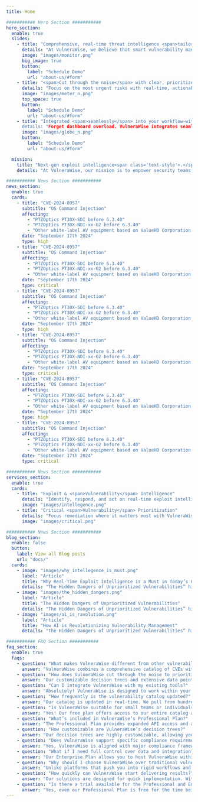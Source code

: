 ```yaml
---
title: Home

########### Hero Section ###########
hero_section:
  enable: true
  slides:
    - title: "Comprehensive, real-time threat intelligence <span>tailored to your environment.</span>"
      details: "At VulneraWise, we believe that smart vulnerability management is the key to a secure future."
      image: "images/monitor.png"
      big_image: true
      button:
        label: "Schedule Demo"
        url: "about-us/#form"
    - title: "<span>Cut through the noise</span> with clear, prioritized vulnerability insights."
      details: "Focus on the most urgent risks with real-time, actionable insights tailored to your needs."
      image: "images/meter_n.png"
      top_space: true
      button:
        label: "Schedule Demo"
        url: "about-us/#form"
    - title: "Integrated <span>seamlessly</span> into your workflow—without any <span>lock-in</span>” 
      details: "Forget dashboard overload. VulneraWise integrates seamlessly with tools you already use—Slack, PowerBI, Grafana, and more—delivering valuable insights directly into your workflow. No lock-in, just pure value, tailored to your security needs”
      image: "images/globe_n.png"
      button:
        label: "Schedule Demo"
        url: "about-us/#form"

  mission:
    title: "Next-gen exploit intelligence<span class='text-style'>.</span>"
    details: "At VulneraWise, our mission is to empower security teams with actionable, real-time vulnerability intelligence that’s tailored, transparent, and seamlessly integrates into your workflows. We aim to redefine vulnerability management by delivering solutions that cut through the noise, are flexible, fully-customizable, and designed to protect your systems efficiently, with confidence and clarity."

########### News Section ###########
news_section:
  enable: true
  cards:
    - title: "CVE-2024-8957"
      subtitle: "OS Command Injection"
      affecting:
        - "PTZOptics PT30X-SDI before 6.3.40"
        - "PTZOptics PT30X-NDI-xx-G2 before 6.3.40"
        - "Other white-label AV equipment based on ValueHD Corporation PTZ Camera Firmware"
      date: "September 17th 2024"
      type: high
    - title: "CVE-2024-8957"
      subtitle: "OS Command Injection"
      affecting:
        - "PTZOptics PT30X-SDI before 6.3.40"
        - "PTZOptics PT30X-NDI-xx-G2 before 6.3.40"
        - "Other white-label AV equipment based on ValueHD Corporation PTZ Camera Firmware"
      date: "September 17th 2024"
      type: critical
    - title: "CVE-2024-8957"
      subtitle: "OS Command Injection"
      affecting:
        - "PTZOptics PT30X-SDI before 6.3.40"
        - "PTZOptics PT30X-NDI-xx-G2 before 6.3.40"
        - "Other white-label AV equipment based on ValueHD Corporation PTZ Camera Firmware"
      date: "September 17th 2024"
      type: high
    - title: "CVE-2024-8957"
      subtitle: "OS Command Injection"
      affecting:
        - "PTZOptics PT30X-SDI before 6.3.40"
        - "PTZOptics PT30X-NDI-xx-G2 before 6.3.40"
        - "Other white-label AV equipment based on ValueHD Corporation PTZ Camera Firmware"
      date: "September 17th 2024"
      type: critical
    - title: "CVE-2024-8957"
      subtitle: "OS Command Injection"
      affecting:
        - "PTZOptics PT30X-SDI before 6.3.40"
        - "PTZOptics PT30X-NDI-xx-G2 before 6.3.40"
        - "Other white-label AV equipment based on ValueHD Corporation PTZ Camera Firmware"
      date: "September 17th 2024"
      type: high
    - title: "CVE-2024-8957"
      subtitle: "OS Command Injection"
      affecting:
        - "PTZOptics PT30X-SDI before 6.3.40"
        - "PTZOptics PT30X-NDI-xx-G2 before 6.3.40"
        - "Other white-label AV equipment based on ValueHD Corporation PTZ Camera Firmware"
      date: "September 17th 2024"
      type: critical

########### News Section ###########
services_section:
  enable: true
  cards:
    - title: "Exploit & <span>Vulnerability</span> Intelligence"
      details: "Identify, respond, and act on real-time exploit intelligence. VulneraWise continuously monitors and updates you on vulnerabilities actively targeted by malicious actors, providing critical insights to keep your organization ahead of potential breaches."
      image: "images/intellegence.png"
    - title: "Critical <span>Vulnerability</span> Prioritization"
      details: "Focus remediation where it matters most with VulneraWise. By leveraging advanced exploit and vulnerability data mapped to your business context, VulneraWise helps prioritize high-risk vulnerabilities for timely protection. It integrates seamlessly with your SecOps tools to streamline detection, response, and vulnerability management."
      image: "images/critical.png"

########### News Section ###########
blog_section:
  enable: false
  button:  
    label: View all Blog posts
    url: "docs/"
  cards:
    - image: "images/why_intellegence_is_must.png"
      label: "Article"
      title: "Why Real-Time Exploit Intelligence is a Must in Today’s Cybersecurity Landscape"
      details: "The Hidden Dangers of Unprioritized Vulnerabilities” highlights the critical risks businesses face when they fail to properly prioritize security vulnerabilities."
    - image: "images/the_hidden_dangers.png"
      label: "Article"
      title: "The Hidden Dangers of Unprioritized Vulnerabilities"
      details: "The Hidden Dangers of Unprioritized Vulnerabilities” highlights the critical risks businesses face when they fail to properly prioritize security vulnerabilities. "
    - image: "images/ai_is_ravolution.png"
      label: "Article"
      title: "How AI is Revolutionizing Vulnerability Management"
      details: "The Hidden Dangers of Unprioritized Vulnerabilities” highlights the critical risks businesses face when they fail to properly prioritize security vulnerabilities."

########### FAQ Section ###########
faq_section:
  enable: true
  faqs:
    - question: "What makes VulneraWise different from other vulnerability management tools?"
      answer: "VulneraWise combines a comprehensive catalog of CVEs with data from lesser-known sources, continually updated through dedicated scanners. This ensures our users have the most relevant, real-time exploit intelligence at their fingertips."
    - question: "How does VulneraWise cut through the noise to prioritize vulnerabilities?"
      answer: "Our customizable decision trees and extensive data points mean you can tailor vulnerability alerts to what truly matters, unlike black-box solutions that often lead to noise or missed risks. Furthermore, we provide full transparency in our prioritization."
    - question: "Can I integrate VulneraWise with my existing tools?"
      answer: "Absolutely! VulneraWise is designed to work within your existing workflow. From Slack and Teams to PowerBI, Grafana, and more, our solution delivers prioritized data directly into your preferred tools without adding extra dashboards or vendor/platform lock-in."
    - question: "How frequently is the vulnerability catalog updated?"
      answer: "Our catalog is updated in real-time. We pull from hundreds of sources, including advisories, forums, and unique feeds to enrich the data, and ensure that you’re always protected against the latest, relevant threats."
    - question: "Is VulneraWise suitable for small teams or individuals?"
      answer: "Yes! Our free plan offers access to our entire catalog and use of the prioritization engine, however with a limited number of api calls. This makes it perfect for individuals and small teams looking to explore comprehensive vulnerability insights without upfront costs."
    - question: "What’s included in VulneraWise’s Professional Plan?"
      answer: "The Professional Plan provides expanded API access and advanced decision tree features for tailored prioritization, making it ideal for teams seeking deeper integration and more control over vulnerability management. And yes, this plan is free to use now as well!"
    - question: "How customizable are VulneraWise’s decision trees?"
      answer: "Our decision trees are highly customizable, allowing you to set filters and prioritization criteria specific to your organization’s risk profile, industry and compliance standards, or unique security needs."
    - question: "Does VulneraWise support specific compliance requirements?"
      answer: "Yes, VulneraWise is aligned with major compliance frameworks like PCI DSS 4.0, HIPAA, NESA. Our solution is adaptable to help you meet industry-specific standards by prioritizing vulnerabilities that directly impact compliance. "
    - question: "What if I need full control over data and integration?"
      answer: "Our Enterprise Plan allows you to host VulneraWise within your own IT environment, providing unlimited API calls and fully customizable decision trees for ultimate control and flexibility."
    - question: "Why should I choose VulneraWise over traditional vulnerability platforms?"
      answer: "Unlike platforms that push you into rigid workflows and a number of additional dashboards, VulneraWise integrates directly into your existing environment, adding value without platform lock-in. Due to our client specific algorithms that you can customize according to your needs, we focus on precise, noise-free intelligence that meets your unique security needs while integrating seamlessly into your day to day operations."
    - question: "How quickly can VulneraWise start delivering results?"
      answer: "Our solutions are designed for quick implementation. With immediate access to our comprehensive vulnerability catalog and easy integration into your existing tools processes, you’ll see the benefits from day one."
    - question: "Is there a trial available for the Professional and Enterprise Plans?"
      answer: "Yes, even our Professional Plan is free for the time being, so you can experience the full feature set, including advanced decision trees and expanded API calls, at no cost. Contact us if you want to make the switch to an Enterprise plan."
---
```

